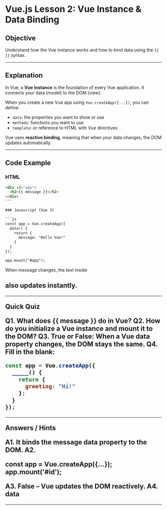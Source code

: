 # Vue.js Lesson 2: Vue Instance & Data Binding

## Objective
Understand how the Vue instance works and how to bind data using the `{{ }}` syntax.

---

## Explanation

In Vue, a **Vue instance** is the foundation of every Vue application. It connects your data (model) to the DOM (view).

When you create a new Vue app using `Vue.createApp({...})`, you can define:

- `data`: the properties you want to show or use
- `methods`: functions you want to use
- `template`: or reference to HTML with Vue directives

Vue uses **reactive binding**, meaning that when your data changes, the DOM updates automatically.

---

## Code Example

### HTML

```html
<div id="app">
  <h2>{{ message }}</h2>
</div>
'''

### Javascript (Vue 3)

```js
const app = Vue.createApp({
  data() {
    return {
      message: "Hello Vue!"
    }
  }
});

app.mount("#app");
```

When message changes, the text inside <h2> also updates instantly.


---

Quick Quiz

Q1. What does {{ message }} do in Vue?
Q2. How do you initialize a Vue instance and mount it to the DOM?
Q3. True or False: When a Vue data property changes, the DOM stays the same.
Q4. Fill in the blank:

```js
const app = Vue.createApp({
  _____() {
    return {
      greeting: "Hi!"
    };
  }
});
```

---

Answers / Hints

A1. It binds the message data property to the DOM.
A2.

const app = Vue.createApp({...});
app.mount('#id');

A3. False – Vue updates the DOM reactively.
A4. data


---
